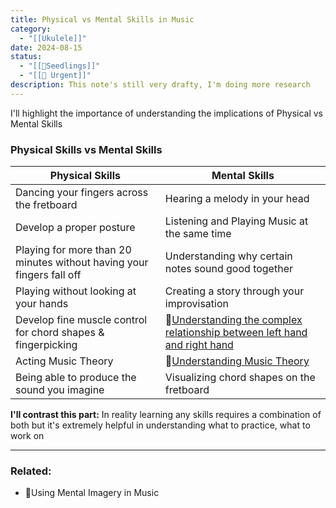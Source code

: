 ```yaml
---
title: Physical vs Mental Skills in Music
category:
  - "[[Ukulele]]"
date: 2024-08-15
status:
  - "[[🌱Seedlings]]"
  - "[[🚧 Urgent]]"
description: This note's still very drafty, I'm doing more research
---
```

I'll highlight the importance of understanding the implications of Physical vs Mental Skills

### Physical Skills vs Mental Skills

| Physical Skills                                                       | Mental Skills                                                                                     |
| --------------------------------------------------------------------- | ------------------------------------------------------------------------------------------------- |
| Dancing your fingers across the fretboard                             | Hearing a melody in your head                                                                     |
| Develop a proper posture                                              | Listening and Playing Music at the same time                                                      |
| Playing for more than 20 minutes without having your fingers fall off | Understanding why certain notes sound good together                                               |
| Playing without looking at your hands                                 | Creating a story through your improvisation                                                       |
| Develop fine muscle control for chord shapes & fingerpicking          | 📝[Understanding the complex relationship between left hand and right hand](left-hand-right-hand) |
| Acting Music Theory                                                   | 📝[Understanding Music Theory](music-theory)                                                      |
| Being able to produce the sound you imagine                           | Visualizing chord shapes on the fretboard                                                         |



**I'll contrast this part:** 
In reality learning any skills requires a combination of both but it's extremely helpful in understanding what to practice, what to work on 


---
### Related:
- 📝Using Mental Imagery in Music